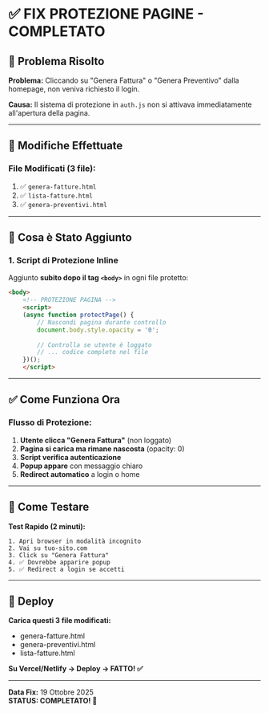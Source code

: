 # ✅ FIX PROTEZIONE PAGINE - COMPLETATO

## 🎯 Problema Risolto

**Problema:** Cliccando su "Genera Fattura" o "Genera Preventivo" dalla homepage, non veniva richiesto il login.

**Causa:** Il sistema di protezione in `auth.js` non si attivava immediatamente all'apertura della pagina.

---

## 🔧 Modifiche Effettuate

### **File Modificati (3 file):**

1. ✅ `genera-fatture.html`
2. ✅ `lista-fatture.html`
3. ✅ `genera-preventivi.html`

---

## 📝 Cosa è Stato Aggiunto

### **1. Script di Protezione Inline**

Aggiunto **subito dopo il tag `<body>`** in ogni file protetto:

```html
<body>
    <!-- PROTEZIONE PAGINA -->
    <script>
    (async function protectPage() {
        // Nascondi pagina durante controllo
        document.body.style.opacity = '0';
        
        // Controlla se utente è loggato
        // ... codice completo nel file
    })();
    </script>
```

---

## ✅ Come Funziona Ora

### **Flusso di Protezione:**

1. **Utente clicca "Genera Fattura"** (non loggato)
2. **Pagina si carica ma rimane nascosta** (opacity: 0)
3. **Script verifica autenticazione**
4. **Popup appare** con messaggio chiaro
5. **Redirect automatico** a login o home

---

## 🧪 Come Testare

**Test Rapido (2 minuti):**

```
1. Apri browser in modalità incognito
2. Vai su tuo-sito.com
3. Click su "Genera Fattura"
4. ✅ Dovrebbe apparire popup
5. ✅ Redirect a login se accetti
```

---

## 🚀 Deploy

**Carica questi 3 file modificati:**
- genera-fatture.html
- genera-preventivi.html  
- lista-fatture.html

**Su Vercel/Netlify → Deploy → FATTO! ✅**

---

**Data Fix:** 19 Ottobre 2025  
**STATUS: COMPLETATO! 🎊**
